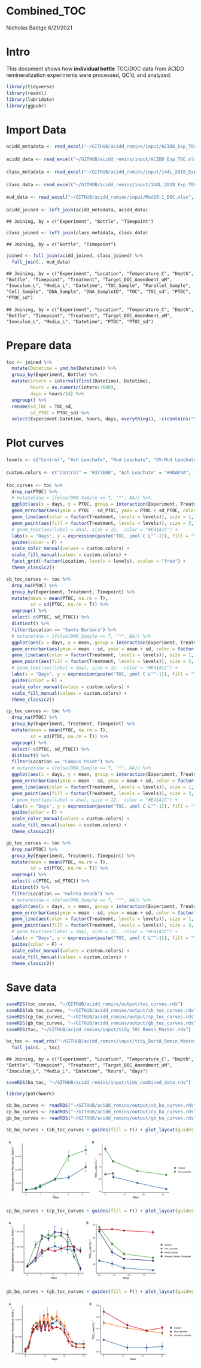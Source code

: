Combined\_TOC
================
Nicholas Baetge
6/21/2021

# Intro

This document shows how **individual bottle** TOC/DOC data from ACIDD
remineralization experiments were processed, QC’d, and analyzed.

``` r
library(tidyverse)
library(readxl)
library(lubridate)
library(ggpubr)
```

# Import Data

``` r
acidd_metadata <- read_excel("~/GITHUB/acidd_remins/input/ACIDD_Exp_TOC.xlsx", sheet = "Metadata")

acidd_data <- read_excel("~/GITHUB/acidd_remins/input/ACIDD_Exp_TOC.xlsx", sheet = "Data")

class_metadata <- read_excel("~/GITHUB/acidd_remins/input/144L_2018_Exp_TOC.xlsx", sheet = "Metadata")

class_data <- read_excel("~/GITHUB/acidd_remins/input/144L_2018_Exp_TOC.xlsx", sheet = "Data")

mud_data <- read_excel("~/GITHUB/acidd_remins/input/Mud19-1_DOC.xlsx", sheet = "summary")

acidd_joined <- left_join(acidd_metadata, acidd_data)
```

    ## Joining, by = c("Experiment", "Bottle", "Timepoint")

``` r
class_joined <- left_join(class_metadata, class_data)
```

    ## Joining, by = c("Bottle", "Timepoint")

``` r
joined <- full_join(acidd_joined, class_joined) %>% 
  full_join(., mud_data)
```

    ## Joining, by = c("Experiment", "Location", "Temperature_C", "Depth", "Bottle", "Timepoint", "Treatment", "Target_DOC_Amendment_uM", "Inoculum_L", "Media_L", "Datetime", "TOC_Sample", "Parallel_Sample", "Cell_Sample", "DNA_Sample", "DNA_SampleID", "TOC", "TOC_sd", "PTOC", "PTOC_sd")

    ## Joining, by = c("Experiment", "Location", "Temperature_C", "Depth", "Bottle", "Timepoint", "Treatment", "Target_DOC_Amendment_uM", "Inoculum_L", "Media_L", "Datetime", "PTOC", "PTOC_sd")

# Prepare data

``` r
toc <- joined %>% 
  mutate(Datetime = ymd_hm(Datetime)) %>% 
  group_by(Experiment, Bottle) %>% 
  mutate(interv = interval(first(Datetime), Datetime),
         hours = as.numeric(interv/3600), 
         days = hours/24) %>% 
  ungroup() %>% 
  rename(sd_TOC = TOC_sd,
         sd_PTOC = PTOC_sd) %>%
  select(Experiment:Datetime, hours, days, everything(), -c(contains("Sample"), interv))
```

# Plot curves

``` r
levels <- c("Control", "Ash Leachate", "Mud Leachate", "UV-Mud Leachate", "Glucose_Nitrate_Phosphate", "San Diego", "Santa Barbara", "Campus Point", "Goleta Beach")

custom.colors <- c("Control" = "#377EB8", "Ash Leachate" = "#4DAF4A", "Mud Leachate" = "#E41A1C", "UV-Mud Leachate" = "#FF7F00", "Glucose_Nitrate_Phosphate" = "#313695", "Santa Barbara" = "#E41A1C", "San Diego" = "#FF7F00")

toc_curves <- toc %>% 
  drop_na(PTOC) %>% 
  # mutate(dna = ifelse(DNA_Sample == T, "*", NA)) %>% 
  ggplot(aes(x = days, y = PTOC, group = interaction(Experiment, Treatment, Bottle))) +
  geom_errorbar(aes(ymin = PTOC - sd_PTOC, ymax = PTOC + sd_PTOC, color = factor(Treatment, levels = levels)), width = 0.1) +
  geom_line(aes(color = factor(Treatment, levels = levels)), size = 1, alpha = 0.7) +
  geom_point(aes(fill = factor(Treatment, levels = levels)), size = 3, color = "black", shape = 21) +
  # geom_text(aes(label = dna), size = 12,  color = "#E41A1C") +
  labs(x = "Days", y = expression(paste("TOC, µmol C L"^-1)), fill = "") +
  guides(color = F) +
  scale_color_manual(values = custom.colors) +
  scale_fill_manual(values = custom.colors) +
  facet_grid(~factor(Location, levels = levels), scales = "free") +
  theme_classic2() 
```

``` r
sb_toc_curves <- toc %>% 
  drop_na(PTOC) %>% 
  group_by(Experiment, Treatment, Timepoint) %>% 
  mutate(mean = mean(PTOC, na.rm = T),
         sd = sd(PTOC, na.rm = T)) %>% 
  ungroup() %>% 
  select(-c(PTOC, sd_PTOC)) %>% 
  distinct() %>% 
  filter(Location == "Santa Barbara") %>% 
  # mutate(dna = ifelse(DNA_Sample == T, "*", NA)) %>% 
  ggplot(aes(x = days, y = mean, group = interaction(Experiment, Treatment, Bottle))) +
  geom_errorbar(aes(ymin = mean - sd, ymax = mean + sd, color = factor(Treatment, levels = levels)), width = 0.1) +
  geom_line(aes(color = factor(Treatment, levels = levels)), size = 1, alpha = 0.7) +
  geom_point(aes(fill = factor(Treatment, levels = levels)), size = 3, color = "black", shape = 21) +
  # geom_text(aes(label = dna), size = 12,  color = "#E41A1C") +
  labs(x = "Days", y = expression(paste("TOC, µmol C L"^-1)), fill = "") +
  guides(color = F) +
  scale_color_manual(values = custom.colors) +
  scale_fill_manual(values = custom.colors) +
  theme_classic2() 
```

``` r
cp_toc_curves <- toc %>% 
  drop_na(PTOC) %>% 
  group_by(Experiment, Treatment, Timepoint) %>% 
  mutate(mean = mean(PTOC, na.rm = T),
         sd = sd(PTOC, na.rm = T)) %>% 
  ungroup() %>% 
  select(-c(PTOC, sd_PTOC)) %>% 
  distinct() %>% 
  filter(Location == "Campus Point") %>% 
  # mutate(dna = ifelse(DNA_Sample == T, "*", NA)) %>% 
  ggplot(aes(x = days, y = mean, group = interaction(Experiment, Treatment, Bottle))) +
  geom_errorbar(aes(ymin = mean - sd, ymax = mean + sd, color = factor(Treatment, levels = levels)), width = 0.1) +
  geom_line(aes(color = factor(Treatment, levels = levels)), size = 1, alpha = 0.7) +
  geom_point(aes(fill = factor(Treatment, levels = levels)), size = 3, color = "black", shape = 21) +
  # geom_text(aes(label = dna), size = 12,  color = "#E41A1C") +
  labs(x = "Days", y = expression(paste("TOC, µmol C L"^-1)), fill = "") +
  guides(color = F) +
  scale_color_manual(values = custom.colors) +
  scale_fill_manual(values = custom.colors) +
  theme_classic2() 
```

``` r
gb_toc_curves <- toc %>% 
  drop_na(PTOC) %>% 
  group_by(Experiment, Treatment, Timepoint) %>% 
  mutate(mean = mean(PTOC, na.rm = T),
         sd = sd(PTOC, na.rm = T)) %>% 
  ungroup() %>% 
  select(-c(PTOC, sd_PTOC)) %>% 
  distinct() %>% 
  filter(Location == "Goleta Beach") %>% 
  # mutate(dna = ifelse(DNA_Sample == T, "*", NA)) %>% 
  ggplot(aes(x = days, y = mean, group = interaction(Experiment, Treatment, Bottle))) +
  geom_errorbar(aes(ymin = mean - sd, ymax = mean + sd, color = factor(Treatment, levels = levels)), width = 0.1) +
  geom_line(aes(color = factor(Treatment, levels = levels)), size = 1, alpha = 0.7) +
  geom_point(aes(fill = factor(Treatment, levels = levels)), size = 3, color = "black", shape = 21) +
  # geom_text(aes(label = dna), size = 12,  color = "#E41A1C") +
  labs(x = "Days", y = expression(paste("TOC, µmol C L"^-1)), fill = "") +
  guides(color = F) +
  scale_color_manual(values = custom.colors) +
  scale_fill_manual(values = custom.colors) +
  theme_classic2() 
```

# Save data

``` r
saveRDS(toc_curves, "~/GITHUB/acidd_remins/output/toc_curves.rds")
saveRDS(sb_toc_curves, "~/GITHUB/acidd_remins/output/sb_toc_curves.rds")
saveRDS(cp_toc_curves, "~/GITHUB/acidd_remins/output/cp_toc_curves.rds")
saveRDS(gb_toc_curves, "~/GITHUB/acidd_remins/output/gb_toc_curves.rds")
saveRDS(toc, "~/GITHUB/acidd_remins/input/tidy_TOC_Remin_Master.rds")
```

``` r
ba_toc <- read_rds("~/GITHUB/acidd_remins/input/tidy_BactA_Remin_Master.rds") %>% 
  full_join(. , toc)
```

    ## Joining, by = c("Experiment", "Location", "Temperature_C", "Depth", "Bottle", "Timepoint", "Treatment", "Target_DOC_Amendment_uM", "Inoculum_L", "Media_L", "Datetime", "hours", "days")

``` r
saveRDS(ba_toc, "~/GITHUB/acidd_remins/input/tidy_combined_data.rds")
```

``` r
library(patchwork)
```

``` r
sb_ba_curves <- readRDS("~/GITHUB/acidd_remins/output/sb_ba_curves.rds")
cp_ba_curves <- readRDS("~/GITHUB/acidd_remins/output/cp_ba_curves.rds")
gb_ba_curves <- readRDS("~/GITHUB/acidd_remins/output/gb_ba_curves.rds")
```

``` r
sb_ba_curves + (sb_toc_curves + guides(fill = F)) + plot_layout(guides = "collect") & plot_annotation(, tag_levels = "A")
```

![](Combined_DOC_files/figure-gfm/unnamed-chunk-12-1.png)<!-- -->

``` r
cp_ba_curves + (cp_toc_curves + guides(fill = F)) + plot_layout(guides = "collect") & plot_annotation(, tag_levels = "A")
```

![](Combined_DOC_files/figure-gfm/unnamed-chunk-13-1.png)<!-- -->

``` r
gb_ba_curves + (gb_toc_curves + guides(fill = F)) + plot_layout(guides = "collect") & plot_annotation(, tag_levels = "A")
```

![](Combined_DOC_files/figure-gfm/unnamed-chunk-14-1.png)<!-- -->

